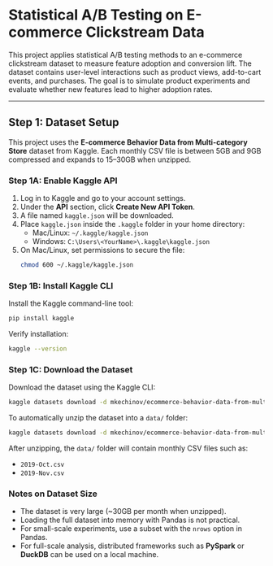 # Statistical A/B Testing on E-commerce Clickstream Data

This project applies statistical A/B testing methods to an e-commerce clickstream dataset to measure feature adoption and conversion lift. The dataset contains user-level interactions such as product views, add-to-cart events, and purchases. The goal is to simulate product experiments and evaluate whether new features lead to higher adoption rates.

---

## Step 1: Dataset Setup

This project uses the **E-commerce Behavior Data from Multi-category Store** dataset from Kaggle. Each monthly CSV file is between 5GB and 9GB compressed and expands to 15–30GB when unzipped.

### Step 1A: Enable Kaggle API
1. Log in to Kaggle and go to your account settings.  
2. Under the **API** section, click **Create New API Token**.  
3. A file named `kaggle.json` will be downloaded.  
4. Place `kaggle.json` inside the `.kaggle` folder in your home directory:  
   - Mac/Linux: `~/.kaggle/kaggle.json`  
   - Windows: `C:\Users\<YourName>\.kaggle\kaggle.json`  
5. On Mac/Linux, set permissions to secure the file:  
   ```bash
   chmod 600 ~/.kaggle/kaggle.json
   ```

### Step 1B: Install Kaggle CLI
Install the Kaggle command-line tool:
```bash
pip install kaggle
```

Verify installation:
```bash
kaggle --version
```

### Step 1C: Download the Dataset
Download the dataset using the Kaggle CLI:
```bash
kaggle datasets download -d mkechinov/ecommerce-behavior-data-from-multi-category-store
```

To automatically unzip the dataset into a `data/` folder:
```bash
kaggle datasets download -d mkechinov/ecommerce-behavior-data-from-multi-category-store -p data/ --unzip
```

After unzipping, the `data/` folder will contain monthly CSV files such as:
- `2019-Oct.csv`  
- `2019-Nov.csv`  

### Notes on Dataset Size
- The dataset is very large (~30GB per month when unzipped).  
- Loading the full dataset into memory with Pandas is not practical.  
- For small-scale experiments, use a subset with the `nrows` option in Pandas.  
- For full-scale analysis, distributed frameworks such as **PySpark** or **DuckDB** can be used on a local machine.  


